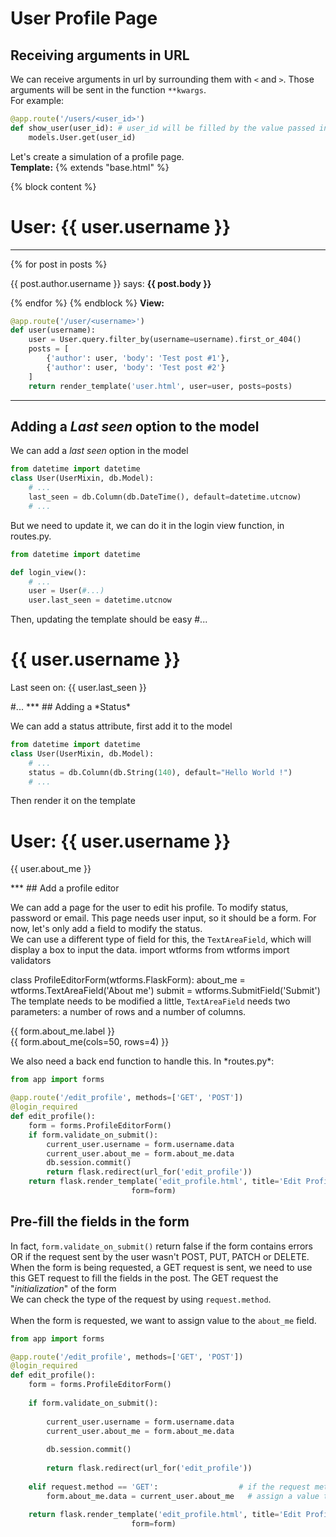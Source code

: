 # User Profile Page

## Receiving arguments in URL
We can receive arguments in url by surrounding them with `<` and `>`. Those arguments will be sent in the function `**kwargs`.<br>
For example:


```python
@app.route('/users/<user_id>')
def show_user(user_id): # user_id will be filled by the value passed in the url
    models.User.get(user_id) 
```

Let's create a simulation of a profile page.<br>
__Template:__
{% extends "base.html" %}

{% block content %}
    <h1>User: {{ user.username }}</h1>
    <hr>
    {% for post in posts %}
    <p>
    {{ post.author.username }} says: <b>{{ post.body }}</b>
    </p>
    {% endfor %}
{% endblock %}
__View:__


```python
@app.route('/user/<username>')
def user(username):
    user = User.query.filter_by(username=username).first_or_404()
    posts = [
        {'author': user, 'body': 'Test post #1'},
        {'author': user, 'body': 'Test post #2'}
    ]
    return render_template('user.html', user=user, posts=posts)
```

***
## Adding a *Last seen* option to the model
We can add a *last seen* option in the model


```python
from datetime import datetime
class User(UserMixin, db.Model):
    # ...
    last_seen = db.Column(db.DateTime(), default=datetime.utcnow)
    # ...
```


But we need to update it, we can do it in the login view function, in routes.py.


```python
from datetime import datetime

def login_view():
    # ... 
    user = User(#...)
    user.last_seen = datetime.utcnow
```

Then, updating the template should be easy
#...

<h1>{{ user.username }}</h1>
<p>Last seen on: {{ user.last_seen }}</p>
#...
***
## Adding a *Status*

We can add a status attribute, first add it to the model


```python
from datetime import datetime
class User(UserMixin, db.Model):
    # ...
    status = db.Column(db.String(140), default="Hello World !")
    # ...
```

Then render it on the template

<h1>User: {{ user.username }}</h1>
<p>{{ user.about_me }}</p>
***
## Add a profile editor 

We can add a page for the user to edit his profile. To modify status, password or email. This page needs user input, so it should be a form. For now, let's only add a field to modify the status. <br>
We can use a different type of field for this, the `TextAreaField`, which will display a box to input the data.
import wtforms
from wtforms import validators

class ProfileEditorForm(wtforms.FlaskForm):
    about_me = wtforms.TextAreaField('About me')
    submit = wtforms.SubmitField('Submit')
The template needs to be modified a little, `TextAreaField` needs two parameters: a number of rows and a number of columns.
<p>
    {{ form.about_me.label }}<br>
    {{ form.about_me(cols=50, rows=4) }}<br>
</p>
We also need a back end function to handle this. In *routes.py*:


```python
from app import forms

@app.route('/edit_profile', methods=['GET', 'POST'])
@login_required
def edit_profile():
    form = forms.ProfileEditorForm()
    if form.validate_on_submit():
        current_user.username = form.username.data
        current_user.about_me = form.about_me.data
        db.session.commit()
        return flask.redirect(url_for('edit_profile'))
    return flask.render_template('edit_profile.html', title='Edit Profile',
                           form=form)
```

## Pre-fill the fields in the form

In fact, `form.validate_on_submit()` return false if the form contains errors OR if the request sent by the user wasn't POST, PUT, PATCH or DELETE.<br>
When the form is being requested, a GET request is sent, we need to use this GET request to fill the fields in the post. The GET request the "*initialization*" of the form<br>
We can check the type of the request by using `request.method`.<br>
<br>
When the form is requested, we want to assign value to the `about_me` field.



```python
from app import forms

@app.route('/edit_profile', methods=['GET', 'POST'])
@login_required
def edit_profile():
    form = forms.ProfileEditorForm()
    
    if form.validate_on_submit():
        
        current_user.username = form.username.data
        current_user.about_me = form.about_me.data
        
        db.session.commit()
        
        return flask.redirect(url_for('edit_profile'))
    
    elif request.method == 'GET':                  # if the request method is GET
        form.about_me.data = current_user.about_me   # assign a value to the about_me form
        
    return flask.render_template('edit_profile.html', title='Edit Profile',
                           form=form)
```
